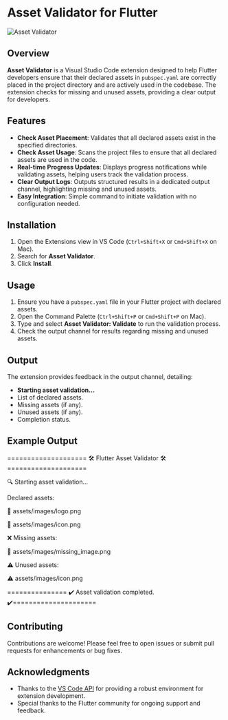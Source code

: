 # Asset Validator for Flutter

![Asset Validator](https://img.shields.io/badge/Flutter-AssetValidator-blue?style=flat-square)

## Overview

**Asset Validator** is a Visual Studio Code extension designed to help Flutter developers ensure that their declared assets in `pubspec.yaml` are correctly placed in the project directory and are actively used in the codebase. The extension checks for missing and unused assets, providing a clear output for developers.

## Features

- **Check Asset Placement**: Validates that all declared assets exist in the specified directories.
- **Check Asset Usage**: Scans the project files to ensure that all declared assets are used in the code.
- **Real-time Progress Updates**: Displays progress notifications while validating assets, helping users track the validation process.
- **Clear Output Logs**: Outputs structured results in a dedicated output channel, highlighting missing and unused assets.
- **Easy Integration**: Simple command to initiate validation with no configuration needed.

## Installation

1. Open the Extensions view in VS Code (`Ctrl+Shift+X` or `Cmd+Shift+X` on Mac).
2. Search for **Asset Validator**.
3. Click **Install**.

## Usage

1. Ensure you have a `pubspec.yaml` file in your Flutter project with declared assets.
2. Open the Command Palette (`Ctrl+Shift+P` or `Cmd+Shift+P` on Mac).
3. Type and select **Asset Validator: Validate** to run the validation process.
4. Check the output channel for results regarding missing and unused assets.

## Output

The extension provides feedback in the output channel, detailing:

- **Starting asset validation...**
- List of declared assets.
- Missing assets (if any).
- Unused assets (if any).
- Completion status.

## Example Output

==================== 🛠️ Flutter Asset Validator 🛠====================

🔍 Starting asset validation...

Declared assets:

📄 assets/images/logo.png

📄 assets/images/icon.png

❌ Missing assets:

🚫 assets/images/missing\_image.png

⚠️ Unused assets:

⚠️ assets/images/icon.png

=============== ✔️ Asset validation completed. ✔️=====================

## Contributing

Contributions are welcome! Please feel free to open issues or submit pull requests for enhancements or bug fixes.

## Acknowledgments

- Thanks to the [VS Code API](https://code.visualstudio.com/api) for providing a robust environment for extension development.
- Special thanks to the Flutter community for ongoing support and feedback.
